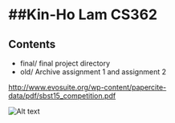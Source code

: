 ##Kin-Ho Lam CS362
==============

Contents
--------------
- final/	final project directory
- old/		Archive assignment 1 and assignment 2


http://www.evosuite.org/wp-content/papercite-data/pdf/sbst15_competition.pdf

![Alt text](https://github.com/aburasali/CS362W17Section-001/blob/master/projects/lamki/SearchBasedGeneratedMemes.jpg?raw=true "Search Based Generated Memes")